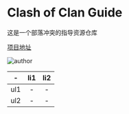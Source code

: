 # Clash of Clan Guide

这是一个部落冲突的指导资源仓库

[项目地址](https://github.com/hushenghao/coc-guide-resource)

![author](https://avatars2.githubusercontent.com/u/28776451?s=60&v=4)

|-|li1|li2|
|:-:|:-:|:-:|
|ul1|-|-|
|ul2|-|-|
